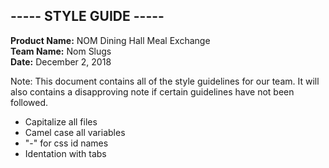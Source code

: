 

## -----  STYLE GUIDE -----
**Product Name:** NOM Dining Hall Meal Exchange  
**Team Name:** Nom Slugs  
**Date:** December 2, 2018  

Note: This document contains all of the style guidelines for our team. It will also contains a disapproving note if certain guidelines have not been followed. 

- Capitalize all files
- Camel case all variables
- "-" for css id names
- Identation with tabs

